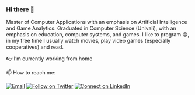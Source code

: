 ### Hi there 👋

Master of Computer Applications with an emphasis on Artificial Intelligence and Game Analytics. Graduated in Computer Science (Univali), with an emphasis on education, computer systems, and games. I like to program 😁, in my free time I usually watch movies, play video games (especially cooperatives) and read.

👓 I’m currently working from home

📫 How to reach me:

[![Email](https://img.shields.io/badge/Gmail-2c3e50.svg?style=flat-square&logo=gmail&logoColor=white&labelColor=e74c3c)](mailto:ali.steffens@gmail.com)
[![Follow on Twitter](https://img.shields.io/badge/Twitter-2c3e50.svg?style=flat-square&logo=twitter&logoColor=white&labelColor=1DA1F2)](https://twitter.com/AlissonSteffens)
[![Connect on LinkedIn](https://img.shields.io/badge/LinkedIn-2c3e50.svg?style=flat-square&logo=linkedin&logoColor=white&labelColor=0077B5)](https://www.linkedin.com/in/alisson-s-92b58a88/)
